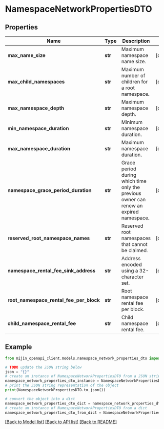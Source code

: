 # NamespaceNetworkPropertiesDTO


## Properties

Name | Type | Description | Notes
------------ | ------------- | ------------- | -------------
**max_name_size** | **str** | Maximum namespace name size. | [optional] 
**max_child_namespaces** | **str** | Maximum number of children for a root namespace. | [optional] 
**max_namespace_depth** | **str** | Maximum namespace depth. | [optional] 
**min_namespace_duration** | **str** | Minimum namespace duration. | [optional] 
**max_namespace_duration** | **str** | Maximum namespace duration. | [optional] 
**namespace_grace_period_duration** | **str** | Grace period during which time only the previous owner can renew an expired namespace. | [optional] 
**reserved_root_namespace_names** | **str** | Reserved root namespaces that cannot be claimed. | [optional] 
**namespace_rental_fee_sink_address** | **str** | Address encoded using a 32-character set. | [optional] 
**root_namespace_rental_fee_per_block** | **str** | Root namespace rental fee per block. | [optional] 
**child_namespace_rental_fee** | **str** | Child namespace rental fee. | [optional] 

## Example

```python
from mijin_openapi_client.models.namespace_network_properties_dto import NamespaceNetworkPropertiesDTO

# TODO update the JSON string below
json = "{}"
# create an instance of NamespaceNetworkPropertiesDTO from a JSON string
namespace_network_properties_dto_instance = NamespaceNetworkPropertiesDTO.from_json(json)
# print the JSON string representation of the object
print(NamespaceNetworkPropertiesDTO.to_json())

# convert the object into a dict
namespace_network_properties_dto_dict = namespace_network_properties_dto_instance.to_dict()
# create an instance of NamespaceNetworkPropertiesDTO from a dict
namespace_network_properties_dto_from_dict = NamespaceNetworkPropertiesDTO.from_dict(namespace_network_properties_dto_dict)
```
[[Back to Model list]](../README.md#documentation-for-models) [[Back to API list]](../README.md#documentation-for-api-endpoints) [[Back to README]](../README.md)


